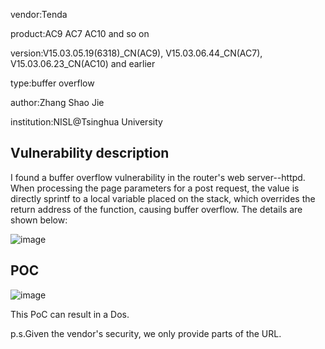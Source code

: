 vendor:Tenda


product:AC9 AC7 AC10 and so on

version:V15.03.05.19(6318)_CN(AC9), V15.03.06.44_CN(AC7), V15.03.06.23_CN(AC10) and earlier

type:buffer overflow

author:Zhang Shao Jie

institution:NISL@Tsinghua University


Vulnerability description
-------------------------
I found a buffer overflow vulnerability in the router's web server--httpd. When processing the page parameters for a post request, the value is directly sprintf to a local variable placed on the stack, which overrides the return address of the function, causing buffer overflow.
The details are shown below:

![image](https://github.com/zsjevilhex/iot/blob/master/route/tenda/tenda-03/image.png)


POC
-------------------------

![image](https://github.com/zsjevilhex/iot/blob/master/route/tenda/tenda-03/poc.jpeg)

This PoC can result in a Dos. 


p.s.Given the vendor's security, we only provide parts of the URL.
